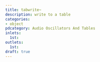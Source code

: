 ```yaml
---
title: tabwrite~
description: write to a table
categories:
- object
pdcategory: Audio Oscillators And Tables
inlets:
  1st:
outlets:
  1st:
draft: true
---
```


